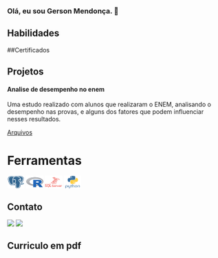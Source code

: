 ### Olá, eu sou Gerson Mendonça. 👋


## Habilidades


##Certificados



## Projetos

<div>
  <h4>Analise de desempenho no enem</h4>
  <p>Uma estudo realizado com alunos que realizaram o ENEM, analisando o desempenho nas provas, e alguns dos fatores que podem influenciar nesses resultados.</p>
  <a href="https://github.com/eugersonmendonca/analise_desempenho_enem">Arquivos</a>
</div>

# Ferramentas
<div style="display: inline_block">
<img align="center" alt="PostgreSQL" height="30" width="40" src="https://github.com/devicons/devicon/blob/master/icons/postgresql/postgresql-plain.svg">
<img align="center" alt="PostgreSQL" height="30" width="40" src="https://github.com/devicons/devicon/blob/master/icons/r/r-original.svg">
<img align="center" alt="PostgreSQL" height="30" width="40" src="https://github.com/devicons/devicon/blob/master/icons/microsoftsqlserver/microsoftsqlserver-plain-wordmark.svg">
<img align="center" alt="PostgreSQL" height="30" width="40" src="https://github.com/devicons/devicon/blob/master/icons/python/python-original-wordmark.svg">
</div>

## Contato
<div>
<a href="https://www.linkedin.com/in/eugersonmendonca/" target="_blank"><img src="https://img.shields.io/badge/LinkedIn-0077B5?style=for-the-badge&logo=linkedin&logoColor=white" target="_blank"></a>
<a href="mailto:gerson.gma19@gmail.com" target="_blank"><img src="https://img.shields.io/badge/Gmail-D14836?style=for-the-badge&logo=gmail&logoColor=white" target="_blank"></a>
</div>

## Curriculo em pdf
<a href="https://github.com/curriculo_gerson_augusto_mendonca.pdf"></a>


